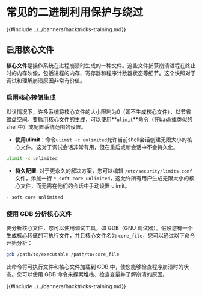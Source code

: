 # 常见的二进制利用保护与绕过

{{#include ../../banners/hacktricks-training.md}}

## 启用核心文件

**核心文件**是操作系统在进程崩溃时生成的一种文件。这些文件捕获崩溃进程在终止时的内存映像，包括进程的内存、寄存器和程序计数器状态等细节。这个快照对于调试和理解崩溃原因非常有价值。

### **启用核心转储生成**

默认情况下，许多系统将核心文件的大小限制为0（即不生成核心文件），以节省磁盘空间。要启用核心文件的生成，可以使用**`ulimit`**命令（在bash或类似的shell中）或配置系统范围的设置。

- **使用ulimit**：命令`ulimit -c unlimited`允许当前shell会话创建无限大小的核心文件。这对于调试会话非常有用，但在重启或新会话中不会持久化。
```bash
ulimit -c unlimited
```
- **持久配置**: 对于更永久的解决方案，您可以编辑 `/etc/security/limits.conf` 文件，添加一行 `* soft core unlimited`，这允许所有用户生成无限大小的核心文件，而无需在他们的会话中手动设置 ulimit。
```markdown
- soft core unlimited
```
### **使用 GDB 分析核心文件**

要分析核心文件，您可以使用调试工具，如 GDB（GNU 调试器）。假设您有一个生成核心转储的可执行文件，并且核心文件名为 `core_file`，您可以通过以下命令开始分析：
```bash
gdb /path/to/executable /path/to/core_file
```
此命令将可执行文件和核心文件加载到 GDB 中，使您能够检查程序崩溃时的状态。您可以使用 GDB 命令来探索堆栈、检查变量并了解崩溃的原因。

{{#include ../../banners/hacktricks-training.md}}
